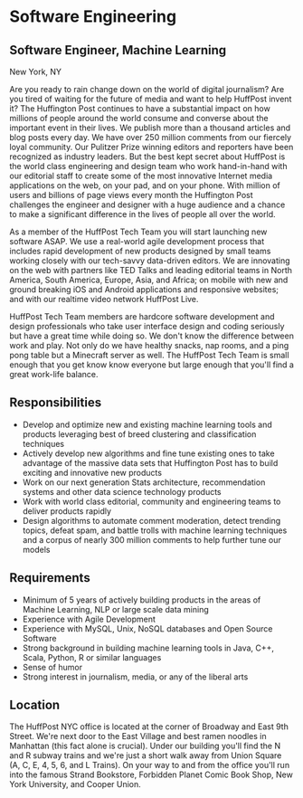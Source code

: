 Software Engineering
====================
Software Engineer, Machine Learning
--------------------------------
New York, NY

Are you ready to rain change down on the world of digital journalism? Are you tired of waiting for the future of media and want to help HuffPost invent it? The Huffington Post continues to have a substantial impact on how millions of people around the world consume and converse about the important event in their lives. We publish more than a thousand articles and blog posts every day. We have over 250 million comments from our fiercely loyal community. Our Pulitzer Prize winning editors and reporters have been recognized as industry leaders. But the best kept secret about HuffPost is the world class engineering and design team who work hand-in-hand with our editorial staff to create some of the most innovative Internet media applications on the web, on your pad, and on your phone. With million of users and billions of page views every month the Huffington Post challenges the engineer and designer with a huge audience and a chance to make a significant difference in the lives of people all over the world.

As a member of the HuffPost Tech Team you will start launching new software ASAP. We use a real-world agile development process that includes rapid development of new products designed by small teams working closely with our tech-savvy data-driven editors. We are innovating on the web with partners like TED Talks and leading editorial teams in North America, South America, Europe, Asia, and Africa; on mobile with new and ground breaking iOS and Android applications and responsive websites; and with our realtime video network HuffPost Live.

HuffPost Tech Team members are hardcore software development and design professionals who take user interface design and coding seriously but have a great time while doing so. We don't know the difference between work and play. Not only do we have healthy snacks, nap rooms, and a ping pong table but a Minecraft server as well. The HuffPost Tech Team is small enough that you get know know everyone but large enough that you'll find a great work-life balance.

Responsibilities
----------------
* Develop and optimize new and existing machine learning tools and products leveraging best of breed clustering and classification techniques 
* Actively develop new algorithms and fine tune existing ones to take advantage of the massive data sets that Huffington Post has to build exciting and innovative new products
* Work on our next generation Stats architecture, recommendation systems and other data science technology products 
* Work with world class editorial, community and engineering teams to deliver products rapidly 
* Design algorithms to automate comment moderation, detect trending topics, defeat spam, and battle trolls with machine learning techniques and a corpus of nearly 300 million comments to help further tune our models

Requirements
--------------------

* Minimum of 5 years of actively building products in the areas of Machine Learning, NLP or large scale data mining 
* Experience with Agile Development
* Experience with MySQL, Unix, NoSQL databases and Open Source Software
* Strong background in building machine learning tools in Java, C++, Scala, Python, R or similar languages 
* Sense of humor
* Strong interest in journalism, media, or any of the liberal arts


Location
--------
The HuffPost NYC office is located at the corner of Broadway and East 9th Street. We're next door to the East Village and best ramen noodles in Manhattan (this fact alone is crucial). Under our building you'll find the N and R subway trains and we're just a short walk away from Union Square (A, C, E, 4, 5, 6, and L Trains). On your way to and from the office you'll run into the famous Strand Bookstore, Forbidden Planet Comic Book Shop, New York University, and Cooper Union.




